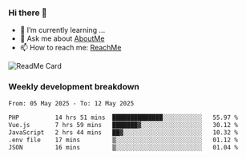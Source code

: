 ### Hi there 👋

- 🌱 I’m currently learning ...
- 💬 Ask me about [AboutMe](https://www.itzcy.com/about)
- 📫 How to reach me: [ReachMe](https://www.itzcy.com/about)

![ReadMe Card](https://github-readme-stats-ten-gilt.vercel.app/api?username=SuperChenYun&show_icons=true&title_color=fff&icon_color=79ff97&text_color=9f9f9f&bg_color=151515&hide_border=true)

### Weekly development breakdown
<!--START_SECTION:waka-->

```txt
From: 05 May 2025 - To: 12 May 2025

PHP          14 hrs 51 mins  ██████████████░░░░░░░░░░░   55.97 %
Vue.js       7 hrs 59 mins   ███████▓░░░░░░░░░░░░░░░░░   30.12 %
JavaScript   2 hrs 44 mins   ██▓░░░░░░░░░░░░░░░░░░░░░░   10.32 %
.env file    17 mins         ▒░░░░░░░░░░░░░░░░░░░░░░░░   01.12 %
JSON         16 mins         ▒░░░░░░░░░░░░░░░░░░░░░░░░   01.04 %
```

<!--END_SECTION:waka-->
